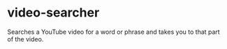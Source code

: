 # video-searcher
Searches a YouTube video for a word or phrase and takes you to that part of the video.
